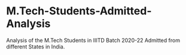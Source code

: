 # M.Tech-Students-Admitted-Analysis
Analysis of the M.Tech Students in IIITD Batch 2020-22 Admitted from different States in India.
